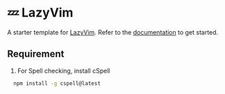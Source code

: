 # 💤 LazyVim

A starter template for [LazyVim](https://github.com/LazyVim/LazyVim).
Refer to the [documentation](https://lazyvim.github.io/installation) to get started.

## Requirement

1. For Spell checking, install cSpell

```bash
  npm install -g cspell@latest
```
